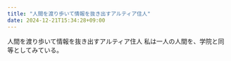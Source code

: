```yaml
---
title: "人間を渡り歩いて情報を抜き出すアルティア住人"
date: 2024-12-21T15:34:28+09:00
---
```

人間を渡り歩いて情報を抜き出すアルティア住人
私は一人の人間を、学院と同等としてみている。
